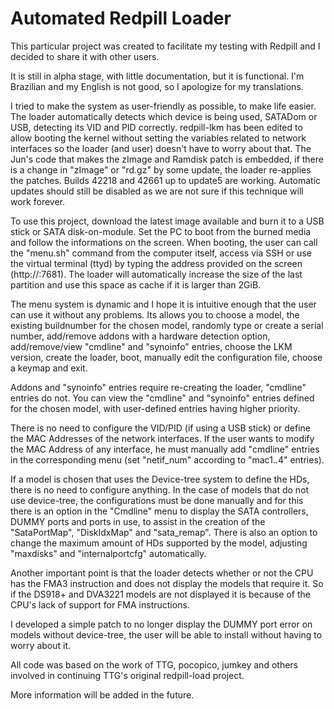 # Automated Redpill Loader

This particular project was created to facilitate my testing with Redpill and I decided to share it with other users.

It is still in alpha stage, with little documentation, but it is functional. I'm Brazilian and my English is not good, so I apologize for my translations.

I tried to make the system as user-friendly as possible, to make life easier. The loader automatically detects which device is being used, SATADom or USB, detecting its VID and PID correctly. redpill-lkm has been edited to allow booting the kernel without setting the variables related to network interfaces so the loader (and user) doesn't have to worry about that. The Jun's code that makes the zImage and Ramdisk patch is embedded, if there is a change in "zImage" or "rd.gz" by some update, the loader re-applies the patches. Builds 42218 and 42661 up to update5 are working. Automatic updates should still be disabled as we are not sure if this technique will work forever.

To use this project, download the latest image available and burn it to a USB stick or SATA disk-on-module. Set the PC to boot from the burned media and follow the informations on the screen. When booting, the user can call the "menu.sh" command from the computer itself, access via SSH or use the virtual terminal (ttyd) by typing the address provided on the screen (http://<ip>:7681). The loader will automatically increase the size of the last partition and use this space as cache if it is larger than 2GiB.

The menu system is dynamic and I hope it is intuitive enough that the user can use it without any problems. Its allows you to choose a model, the existing buildnumber for the chosen model, randomly type or create a serial number, add/remove addons with a hardware detection option, add/remove/view "cmdline" and "synoinfo" entries, choose the LKM version, create the loader, boot, manually edit the configuration file, choose a keymap and exit.

Addons and "synoinfo" entries require re-creating the loader, "cmdline" entries do not. You can view the "cmdline" and "synoinfo" entries defined for the chosen model, with user-defined entries having higher priority.

There is no need to configure the VID/PID (if using a USB stick) or define the MAC Addresses of the network interfaces. If the user wants to modify the MAC Address of any interface, he must manually add "cmdline" entries in the corresponding menu (set "netif_num" according to "mac1..4" entries).

If a model is chosen that uses the Device-tree system to define the HDs, there is no need to configure anything. In the case of models that do not use device-tree, the configurations must be done manually and for this there is an option in the "Cmdline" menu to display the SATA controllers, DUMMY ports and ports in use, to assist in the creation of the "SataPortMap", "DiskIdxMap" and "sata_remap". There is also an option to change the maximum amount of HDs supported by the model, adjusting "maxdisks" and "internalportcfg" automatically.

Another important point is that the loader detects whether or not the CPU has the FMA3 instruction and does not display the models that require it. So if the DS918+ and DVA3221 models are not displayed it is because of the CPU's lack of support for FMA instructions.

I developed a simple patch to no longer display the DUMMY port error on models without device-tree, the user will be able to install without having to worry about it.

All code was based on the work of TTG, pocopico, jumkey and others involved in continuing TTG's original redpill-load project.

More information will be added in the future.
